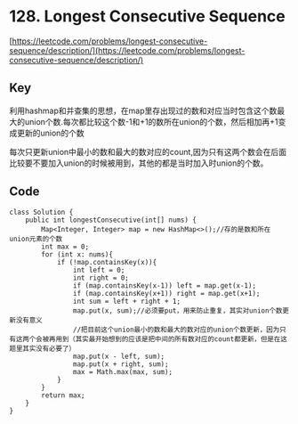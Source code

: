 # 128. Longest Consecutive Sequence
[https://leetcode.com/problems/longest-consecutive-sequence/description/](https://leetcode.com/problems/longest-consecutive-sequence/description/)

## Key
利用hashmap和并查集的思想，在map里存出现过的数和对应当时包含这个数最大的union个数.每次都比较这个数-1和+1的数所在union的个数，然后相加再+1变成更新的union的个数


每次只更新union中最小的数和最大的数对应的count,因为只有这两个数会在后面比较要不要加入union的时候被用到，其他的都是当时加入时union的个数。

## Code
```
class Solution {
    public int longestConsecutive(int[] nums) {        
        Map<Integer, Integer> map = new HashMap<>();//存的是数和所在union元素的个数
        int max = 0;
        for (int x: nums){
            if (!map.containsKey(x)){
                int left = 0;
                int right = 0;
                if (map.containsKey(x-1)) left = map.get(x-1);
                if (map.containsKey(x+1)) right = map.get(x+1);
                int sum = left + right + 1;
                map.put(x, sum);//必须要put，用来防止重复，其实对union个数更新没有意义
                //把目前这个union最小的数和最大的数对应的union个数更新，因为只有这两个会被再用到（其实最开始想到的应该是把中间的所有数对应的count都更新，但是在这题里其实没有必要了）
                map.put(x - left, sum); 
                map.put(x + right, sum);
                max = Math.max(max, sum);
            }
        }
        return max;
    }
}
```
